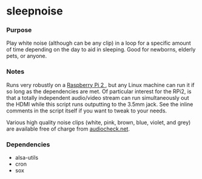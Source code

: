 # sleepnoise
### Purpose
Play white noise (although can be any clip) in a loop for a specific amount of time depending on the day to aid in sleeping.  Good for newborns, elderly pets, or anyone.

### Notes
Runs very robustly on a [Raspberry Pi 2 ](https://www.raspberrypi.org/products/raspberry-pi-2-model-b), but any Linux machine can run it if so long as the dependencies are met. Of particular interest for the RPi2, is that a totally independent audio/video stream can run simultaneously out the HDMI while this script runs outputting to the 3.5mm jack. See the inline comments in the script itself if you want to tweak to your needs.

Various high quality noise clips (white, pink, brown, blue, violet, and grey) are available free of charge from [audiocheck.net](http://www.audiocheck.net/testtones_highdefinitionaudio.php).

### Dependencies
* alsa-utils
* cron
* sox
